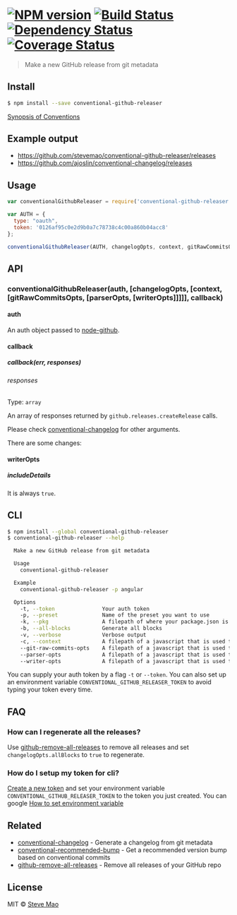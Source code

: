 #  [![NPM version][npm-image]][npm-url] [![Build Status][travis-image]][travis-url] [![Dependency Status][daviddm-image]][daviddm-url] [![Coverage Status][coveralls-image]][coveralls-url]

> Make a new GitHub release from git metadata


## Install

```sh
$ npm install --save conventional-github-releaser
```

[Synopsis of Conventions](https://github.com/ajoslin/conventional-changelog/tree/master/conventions)


## Example output

- https://github.com/stevemao/conventional-github-releaser/releases
- https://github.com/ajoslin/conventional-changelog/releases


## Usage

```js
var conventionalGithubReleaser = require('conventional-github-releaser');

var AUTH = {
  type: "oauth",
  token: '0126af95c0e2d9b0a7c78738c4c00a860b04acc8'
};

conventionalGithubReleaser(AUTH, changelogOpts, context, gitRawCommitsOpts, parserOpts, writerOpts, callback);
```


## API

### conventionalGithubReleaser(auth, [changelogOpts, [context, [gitRawCommitsOpts, [parserOpts, [writerOpts]]]]], callback)

#### auth

An auth object passed to [node-github](https://github.com/mikedeboer/node-github#authentication).

#### callback

##### callback(err, responses)

###### responses

Type: `array`

An array of responses returned by `github.releases.createRelease` calls.

Please check [conventional-changelog](https://github.com/ajoslin/conventional-changelog) for other arguments.

There are some changes:

#### writerOpts

##### includeDetails

It is always `true`.


## CLI

```sh
$ npm install --global conventional-github-releaser
$ conventional-github-releaser --help

  Make a new GitHub release from git metadata

  Usage
    conventional-github-releaser

  Example
    conventional-github-releaser -p angular

  Options
    -t, --token               Your auth token
    -p, --preset              Name of the preset you want to use
    -k, --pkg                 A filepath of where your package.json is located
    -b, --all-blocks          Generate all blocks
    -v, --verbose             Verbose output
    -c, --context             A filepath of a javascript that is used to define template variables
    --git-raw-commits-opts    A filepath of a javascript that is used to define git-raw-commits options
    --parser-opts             A filepath of a javascript that is used to define conventional-commits-parser options
    --writer-opts             A filepath of a javascript that is used to define conventional-changelog-writer options
```

You can supply your auth token by a flag `-t` or `--token`. You can also set up an environment variable `CONVENTIONAL_GITHUB_RELEASER_TOKEN` to avoid typing your token every time.


## FAQ

### How can I regenerate all the releases?

Use [github-remove-all-releases](https://github.com/stevemao/github-remove-all-releases) to remove all releases and set `changelogOpts.allBlocks` to `true` to regenerate.

### How do I setup my token for cli?

[Create a new token](https://github.com/settings/tokens/new) and set your environment variable `CONVENTIONAL_GITHUB_RELEASER_TOKEN` to the token you just created. You can google [How to set environment variable](https://www.google.com.au/webhp?sourceid=chrome-instant&ion=1&espv=2&ie=UTF-8#q=how%20to%20set%20environment%20variable)


## Related

- [conventional-changelog](https://github.com/ajoslin/conventional-changelog) - Generate a changelog from git metadata
- [conventional-recommended-bump](https://github.com/stevemao/conventional-recommended-bump) - Get a recommended version bump based on conventional commits
- [github-remove-all-releases](https://github.com/stevemao/github-remove-all-releases) - Remove all releases of your GitHub repo


## License

MIT © [Steve Mao](https://github.com/stevemao)


[npm-image]: https://badge.fury.io/js/conventional-github-releaser.svg
[npm-url]: https://npmjs.org/package/conventional-github-releaser
[travis-image]: https://travis-ci.org/stevemao/conventional-github-releaser.svg?branch=master
[travis-url]: https://travis-ci.org/stevemao/conventional-github-releaser
[daviddm-image]: https://david-dm.org/stevemao/conventional-github-releaser.svg?theme=shields.io
[daviddm-url]: https://david-dm.org/stevemao/conventional-github-releaser
[coveralls-image]: https://coveralls.io/repos/stevemao/conventional-github-releaser/badge.svg
[coveralls-url]: https://coveralls.io/r/stevemao/conventional-github-releaser
